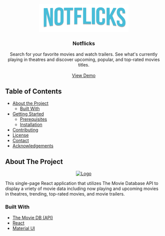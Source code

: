 <p align="center">
  <a href="https://foresthpark.github.io/Notflicks">
    <img src="./src/components/images/notflicks_logo.png" alt="Logo" width="286" height="90">
  </a>

  <h3 align="center">Notflicks</h3>

  <p align="center">
  Search for your favorite movies and watch trailers. See what's currently playing in theatres and discover upcoming, popular, and top-rated movies titles.
    <br />
    <br />
    <a href="https://foresthpark.github.io/Notflicks">View Demo</a>
  </p>
  
<!-- TOC -->
## Table of Contents

* [About the Project](#about-the-project)
  * [Built With](#built-with)
* [Getting Started](#getting-started)
  * [Prerequisites](#prerequisites)
  * [Installation](#installation)
* [Contributing](#contributing)
* [License](#license)
* [Contact](#contact)
* [Acknowledgements](#acknowledgements)

<!-- ABOUT THE PROJECT -->
## About The Project
<p align='center'>
<a href="https://foresthpark.github.io/Notflicks">
    <img src="./src/components/images/notflicks_screenshot.png" alt="Logo" width="800" height="450">
  </a>
<p>
This single-page React application that utilizes The Movie Database API to display a vriety of movie data including now playing and upcoming movies in theatres, trending, top-rated movies, and movie trailers.
  
### Built With
* [The Movie DB (API)](https://developers.themoviedb.org/3)
* [React](https://reactjs.org/docs/getting-started.html)
* [Material UI](https://material-ui.com/)
